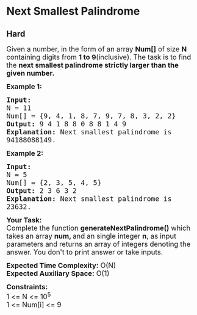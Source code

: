 # Next Smallest Palindrome
## Hard
<div class="problems_problem_content__Xm_eO"><p><span style="font-size: 18px;">Given a number, in the form of an array <strong>Num[]</strong>&nbsp;of size <strong>N</strong> containing digits from <strong>1 to 9</strong>(inclusive). The task is to find the <strong>next smallest palindrome strictly larger than the given&nbsp;number.</strong></span></p>
<p><span style="font-size: 18px;"><strong>Example 1:</strong></span></p>
<pre><span style="font-size: 18px;"><strong>Input:
</strong>N = 11
Num[] = {9, 4, 1, 8, 7, 9, 7, 8, 3, 2, 2}
<strong>Output:</strong> 9 4 1 8 8 0 8 8 1 4 9
<strong>Explanation:</strong> Next smallest palindrome is
94188088149.
</span></pre>
<p><span style="font-size: 18px;"><strong>Example 2:</strong></span></p>
<pre><span style="font-size: 18px;"><strong>Input:
</strong>N = 5
Num[] = {2, 3, 5, 4, 5}
<strong>Output:</strong> 2 3 6 3 2
<strong>Explanation:</strong>&nbsp;Next smallest palindrome is
23632.
</span></pre>
<p><span style="font-size: 18px;"><strong>Your Task:</strong><br>Complete the function <strong>generateNextPalindrome()</strong>&nbsp;which takes an array <strong>num, </strong>and an single&nbsp;integer&nbsp;<strong>n</strong>,&nbsp;as input parameters&nbsp;and returns an array of integers denoting the answer.&nbsp;You don't to print answer or take inputs.</span></p>
<p><span style="font-size: 18px;"><strong>Expected Time Complexity:</strong>&nbsp;O(N)<br><strong>Expected Auxiliary Space:</strong>&nbsp;O(1)</span></p>
<p><span style="font-size: 18px;"><strong>Constraints:</strong><br>1 &lt;= N &lt;= 10<sup>5</sup><br>1 &lt;= Num[i] &lt;= 9</span></p></div>